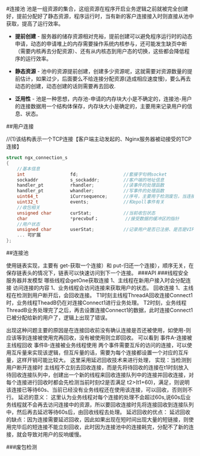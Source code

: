 #连接池
       池是一组资源的集合，这组资源在程序开启业务逻辑之前就被完全创建好，提前分配好了静态资源，程序运行时，当有新的客户连接接入时则直接从池中获取，提高了运行效率。

- **提前创建** - 服务器的储存资源相对充裕，提前创建可以避免程序运行时的动态申请，动态的申请堆上的内存需要操作系统内核参与，还可能发生缺页中断（需要内核再去分配资源）、还有从内核态到用户态的切换，这些都会降低程序的运行效率。

- **静态资源** - 池中的资源提前创建，创建多少资源呢，这就需要对资源数量的提前估计，如果过少，后面要么不给连接分配资源(造成相应速度慢)，要么再去动态的创建，动态创建的话则需要再去回收.
- **泛用性** - 池是一种思想，内存池-申请的内存块大小是不确定的，连接池-用户的连接数据用一个结构体保存，内存块大小是确定的，主要用来记录用户的信息、状态。

##用户连接

//(1)该结构表示一个TCP连接【客户端主动发起的、Nginx服务器被动接受的TCP连接】
```c
struct ngx_connection_s
{
    //基本信息
	int 				fd;					//套接字句柄socket
	sockaddr			s_sockaddr;			//客户端的地址信息
	handler_pt			rhandler;			//读事件的处理函数
	handler_pt			whandler;			//写事件的处理函数
	uint64_t			iCurrsequence; 		//序号，主要用于检测废包，当连接断开时+1
	uint32_t			events;				//和epoll事件有关
	//收包相关
	unsigned char 		curStat;			//当前收包状态
	char				*precvbuf；			//接受数据的缓冲区的指针
	//用户状态
	unsigned char		userStat;			//记录用户是否已注册、是否是VIP用户
	... 可扩展
};
```

##连接池

使用链表实现，主要有 get-获取一个连接）和 put-归还一个连接），顺序无关，在保存链表头的情况下，链表可以快速访问到下一个连接。
###API
###线程安全
服务器并发模型
哪些线程会getOne获取连接
1、主线程在新用户接入时会分配连接
访问连接的内容
1、业务线程会访问连接来获取用户的状态。
回收连接
1、主线程在检测到用户断开后，会回收连接。
T1时刻主线程ThreadA回收连接Connect1时，业务线程TheadB仍在对连接Connect1进行业务处理。
T2时刻，业务线程ThreadB业务处理完了之后，再去设置连接Connect1的数据，此时连接Connect1已被分配给新的用户了，逻辑上出现了错误。

出现这种问题主要的原因是在连接回收前没有确认连接是否还被使用，如使用-则应该等到连接被使用完再回收，没有被使用则立即回收。
可以看到 事件A-连接被主线程回收 事件B-连接被业务线程使用
两个事件需要互斥的访问的连接，可以使用互斥量来实现该逻辑，但互斥量的话，需要为每个连接都设置一个对应的互斥量，这样开销可能比较大。
这里采用延迟回收技术来进行处理，
实现：当检测到用户断开连接时
主线程不立刻去回收连接，而是先将待回收的连接在t1时刻放入 待回收连接队列中，创建出一个新的线程来回收连接队列中的连接并回收连接，对每个连接进行回收时都会先检测当前时刻t2是否满足 t2>(t1+60)，满足，则说明该连接已等待60s、当前已经没有业务线程还在使用该连接，可以回收，否则则不行。
延迟的意义：
这里认为业务线程对每个连接的处理不会超过60s,说60s后业务线程就不会再去访问连接中的资源，所以要回收连接时先将连接回收到连接队列中，然后再去延迟等待60s后，由回收线程去处理。
延迟回收的优点：
延迟回收的缺点：因为连接需要延迟回收，因此如果出现在短时间出现大量的短链接，则使用完毕后的短连接不能立刻回收，此时因为连接池中的连接耗完，分配不了新的连接，就会导致对用户的反响缓慢。

###废包检测


